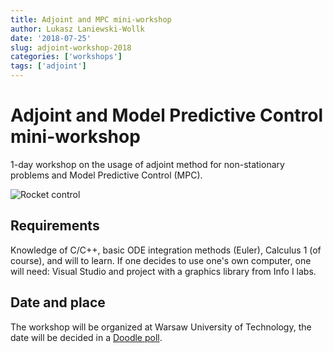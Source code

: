 ```yaml
---
title: Adjoint and MPC mini-workshop
author: Lukasz Laniewski-Wollk
date: '2018-07-25'
slug: adjoint-workshop-2018
categories: ['workshops']
tags: ['adjoint']
---
```


# Adjoint and Model Predictive Control mini-workshop

1-day workshop on the usage of adjoint method for non-stationary problems and Model Predictive Control (MPC).

![Rocket control](/images/rakieta1.gif)

## Requirements

Knowledge of C/C++, basic ODE integration methods (Euler), Calculus 1 (of course), and will to learn. If one decides to use one's own computer, one will need: Visual Studio and project with a graphics library from Info I labs.

## Date and place

The workshop will be organized at Warsaw University of Technology, the date will be decided in a [Doodle poll](https://doodle.com/poll/7hbpbsp2r6prkkz2).
